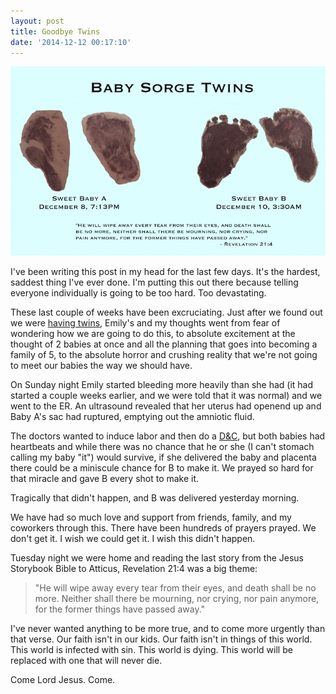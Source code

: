 ```yaml
---
layout: post
title: Goodbye Twins
date: '2014-12-12 00:17:10'
---
```


![Our sweet babies](assets/Twin-Footprints-1.jpg)

I've been writing this post in my head for the last few days. It's the hardest, saddest thing I've ever done. I'm putting this out there because telling everyone individually is going to be too hard. Too devastating.

These last couple of weeks have been excruciating. Just after we found out we were [having twins](http://jsorge.net/2014/11/14/twins/), Emily's and my thoughts went from fear of wondering how we are going to do this, to absolute excitement at the thought of 2 babies at once and all the planning that goes into becoming a family of 5, to the absolute horror and crushing reality that we're not going to meet our babies the way we should have.

On Sunday night Emily started bleeding more heavily than she had (it had started a couple weeks earlier, and we were told that it was normal) and we went to the ER. An ultrasound revealed that her uterus had openend up and Baby A's sac had ruptured, emptying out the amniotic fluid.

The doctors wanted to induce labor and then do a [D&C](https://en.wikipedia.org/wiki/Dilation_and_curettage), but both babies had heartbeats and while there was no chance that he or she (I can't stomach calling my baby "it") would survive, if she delivered the baby and placenta there could be a miniscule chance for B to make it. We prayed so hard for that miracle and gave B every shot to make it.

Tragically that didn't happen, and B was delivered yesterday morning.

We have had so much love and support from friends, family, and my coworkers through this. There have been hundreds of prayers prayed. We don't get it. I wish we could get it. I wish this didn't happen.

Tuesday night we were home and reading the last story from the Jesus Storybook Bible to Atticus, Revelation 21:4 was a big theme:

> "He will wipe away every tear from their eyes, and death shall be no more. Neither shall there be mourning, nor crying, nor pain anymore, for the former things have passed away."

I've never wanted anything to be more true, and to come more urgently than that verse. Our faith isn't in our kids. Our faith isn't in things of this world. This world is infected with sin. This world is dying. This world will be replaced with one that will never die.

Come Lord Jesus. Come.